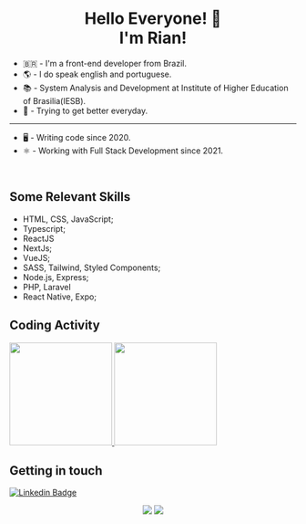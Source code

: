 <h1 align="center">Hello Everyone! 🙋 <br/ > I'm Rian! </h1>

- 🇧🇷  - I'm a front-end developer from Brazil.
- 🌎  - I do speak english and portuguese.
- 📚  - System Analysis and Development at Institute of Higher Education of Brasilia(IESB).
- 🚀  - Trying to get better everyday.

---

- 🖥   - Writing code since 2020.
- ⚛️   - Working with Full Stack Development since 2021.

<br />

## Some Relevant Skills
- HTML, CSS, JavaScript;
- Typescript;
- ReactJS
- NextJs;
- VueJS; 
- SASS, Tailwind, Styled Components;
- Node.js, Express;
- PHP, Laravel
- React Native, Expo;
  
## Coding Activity
<div display="flex">
  <a href="https://github.com/hbalardin">
  <img height="180em" src="https://github-readme-stats.vercel.app/api?username=idkrian&show_icons=true&theme=dark&include_all_commits=true&count_private=true"/>
  <img height="180em" src="https://github-readme-stats.vercel.app/api/top-langs/?username=idkrian&layout=compact&langs_count=7&theme=dark"/>
  </a>
</div>

## Getting in touch
[![Linkedin Badge](https://img.shields.io/badge/-LinkedIn-blue?style=flat-square&logo=Linkedin&logoColor=white&link=https://www.linkedin.com/in/idkrian)](https://www.linkedin.com/in/idkrian)
<p align = "center">
  <a href = "mailto:riansouza0@gmail.com"><img src="https://img.shields.io/badge/-Gmail-%23333?style=for-the-badge&logo=gmail&logoColor=white" target="_blank"></a>
  <a href="https://www.linkedin.com/in/riansouza/" target="_blank"><img src="https://img.shields.io/badge/-LinkedIn-%230077B5?style=for-the-badge&logo=linkedin&logoColor=white" target="_blank"></a> 
